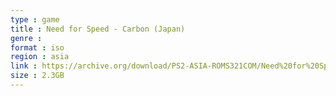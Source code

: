 ```yaml
---
type : game
title : Need for Speed - Carbon (Japan)
genre : 
format : iso
region : asia
link : https://archive.org/download/PS2-ASIA-ROMS321COM/Need%20for%20Speed%20-%20Carbon%20%28Japan%29.7z
size : 2.3GB
---
```

